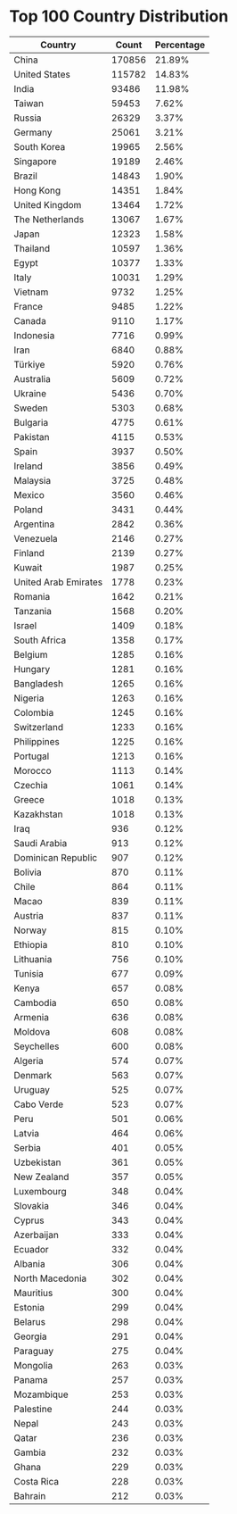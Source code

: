 # Top 100 Country Distribution
| Country | Count | Percentage |
|----|----|----|
| China | 170856 | 21.89% |
| United States | 115782 | 14.83% |
| India | 93486 | 11.98% |
| Taiwan | 59453 | 7.62% |
| Russia | 26329 | 3.37% |
| Germany | 25061 | 3.21% |
| South Korea | 19965 | 2.56% |
| Singapore | 19189 | 2.46% |
| Brazil | 14843 | 1.90% |
| Hong Kong | 14351 | 1.84% |
| United Kingdom | 13464 | 1.72% |
| The Netherlands | 13067 | 1.67% |
| Japan | 12323 | 1.58% |
| Thailand | 10597 | 1.36% |
| Egypt | 10377 | 1.33% |
| Italy | 10031 | 1.29% |
| Vietnam | 9732 | 1.25% |
| France | 9485 | 1.22% |
| Canada | 9110 | 1.17% |
| Indonesia | 7716 | 0.99% |
| Iran | 6840 | 0.88% |
| Türkiye | 5920 | 0.76% |
| Australia | 5609 | 0.72% |
| Ukraine | 5436 | 0.70% |
| Sweden | 5303 | 0.68% |
| Bulgaria | 4775 | 0.61% |
| Pakistan | 4115 | 0.53% |
| Spain | 3937 | 0.50% |
| Ireland | 3856 | 0.49% |
| Malaysia | 3725 | 0.48% |
| Mexico | 3560 | 0.46% |
| Poland | 3431 | 0.44% |
| Argentina | 2842 | 0.36% |
| Venezuela | 2146 | 0.27% |
| Finland | 2139 | 0.27% |
| Kuwait | 1987 | 0.25% |
| United Arab Emirates | 1778 | 0.23% |
| Romania | 1642 | 0.21% |
| Tanzania | 1568 | 0.20% |
| Israel | 1409 | 0.18% |
| South Africa | 1358 | 0.17% |
| Belgium | 1285 | 0.16% |
| Hungary | 1281 | 0.16% |
| Bangladesh | 1265 | 0.16% |
| Nigeria | 1263 | 0.16% |
| Colombia | 1245 | 0.16% |
| Switzerland | 1233 | 0.16% |
| Philippines | 1225 | 0.16% |
| Portugal | 1213 | 0.16% |
| Morocco | 1113 | 0.14% |
| Czechia | 1061 | 0.14% |
| Greece | 1018 | 0.13% |
| Kazakhstan | 1018 | 0.13% |
| Iraq | 936 | 0.12% |
| Saudi Arabia | 913 | 0.12% |
| Dominican Republic | 907 | 0.12% |
| Bolivia | 870 | 0.11% |
| Chile | 864 | 0.11% |
| Macao | 839 | 0.11% |
| Austria | 837 | 0.11% |
| Norway | 815 | 0.10% |
| Ethiopia | 810 | 0.10% |
| Lithuania | 756 | 0.10% |
| Tunisia | 677 | 0.09% |
| Kenya | 657 | 0.08% |
| Cambodia | 650 | 0.08% |
| Armenia | 636 | 0.08% |
| Moldova | 608 | 0.08% |
| Seychelles | 600 | 0.08% |
| Algeria | 574 | 0.07% |
| Denmark | 563 | 0.07% |
| Uruguay | 525 | 0.07% |
| Cabo Verde | 523 | 0.07% |
| Peru | 501 | 0.06% |
| Latvia | 464 | 0.06% |
| Serbia | 401 | 0.05% |
| Uzbekistan | 361 | 0.05% |
| New Zealand | 357 | 0.05% |
| Luxembourg | 348 | 0.04% |
| Slovakia | 346 | 0.04% |
| Cyprus | 343 | 0.04% |
| Azerbaijan | 333 | 0.04% |
| Ecuador | 332 | 0.04% |
| Albania | 306 | 0.04% |
| North Macedonia | 302 | 0.04% |
| Mauritius | 300 | 0.04% |
| Estonia | 299 | 0.04% |
| Belarus | 298 | 0.04% |
| Georgia | 291 | 0.04% |
| Paraguay | 275 | 0.04% |
| Mongolia | 263 | 0.03% |
| Panama | 257 | 0.03% |
| Mozambique | 253 | 0.03% |
| Palestine | 244 | 0.03% |
| Nepal | 243 | 0.03% |
| Qatar | 236 | 0.03% |
| Gambia | 232 | 0.03% |
| Ghana | 229 | 0.03% |
| Costa Rica | 228 | 0.03% |
| Bahrain | 212 | 0.03% |
